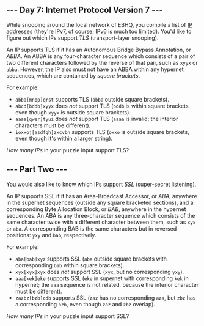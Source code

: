 <h2>--- Day 7: Internet Protocol Version 7 ---</h2><p>While snooping around the local network of EBHQ, you compile a list of <a href="https://en.wikipedia.org/wiki/IP_address">IP addresses</a> (they're IPv7, of course; <a href="https://en.wikipedia.org/wiki/IPv6">IPv6</a> is much too limited). You'd like to figure out which IPs support <em>TLS</em> (transport-layer snooping).</p>
<p>An IP supports TLS if it has an Autonomous Bridge Bypass Annotation, or <span title="Any similarity to the pattern it describes is purely coincidental."><em>ABBA</em></span>.  An ABBA is any four-character sequence which consists of a pair of two different characters followed by the reverse of that pair, such as <code>xyyx</code> or <code>abba</code>.  However, the IP also must not have an ABBA within any hypernet sequences, which are contained by <em>square brackets</em>.</p>
<p>For example:</p>
<ul>
<li><code>abba[mnop]qrst</code> supports TLS (<code>abba</code> outside square brackets).</li>
<li><code>abcd[bddb]xyyx</code> does <em>not</em> support TLS (<code>bddb</code> is within square brackets, even though <code>xyyx</code> is outside square brackets).</li>
<li><code>aaaa[qwer]tyui</code> does <em>not</em> support TLS (<code>aaaa</code> is invalid; the interior characters must be different).</li>
<li><code>ioxxoj[asdfgh]zxcvbn</code> supports TLS (<code>oxxo</code> is outside square brackets, even though it's within a larger string).</li>
</ul>
<p><em>How many IPs</em> in your puzzle input support TLS?</p>

<h2 id="part2">--- Part Two ---</h2><p>You would also like to know which IPs support <em>SSL</em> (super-secret listening).</p>
<p>An IP supports SSL if it has an Area-Broadcast Accessor, or <em>ABA</em>, anywhere in the supernet sequences (outside any square bracketed sections), and a corresponding Byte Allocation Block, or <em>BAB</em>, anywhere in the hypernet sequences. An ABA is any three-character sequence which consists of the same character twice with a different character between them, such as <code>xyx</code> or <code>aba</code>. A corresponding BAB is the same characters but in reversed positions: <code>yxy</code> and <code>bab</code>, respectively.</p>
<p>For example:</p>
<ul>
<li><code>aba[bab]xyz</code> supports SSL (<code>aba</code> outside square brackets with corresponding <code>bab</code> within square brackets).</li>
<li><code>xyx[xyx]xyx</code> does <em>not</em> support SSL (<code>xyx</code>, but no corresponding <code>yxy</code>).</li>
<li><code>aaa[kek]eke</code> supports SSL (<code>eke</code> in supernet with corresponding <code>kek</code> in hypernet; the <code>aaa</code> sequence is not related, because the interior character must be different).</li>
<li><code>zazbz[bzb]cdb</code> supports SSL (<code>zaz</code> has no corresponding <code>aza</code>, but <code>zbz</code> has a corresponding <code>bzb</code>, even though <code>zaz</code> and <code>zbz</code> overlap).</li>
</ul>
<p><em>How many IPs</em> in your puzzle input support SSL?</p>
